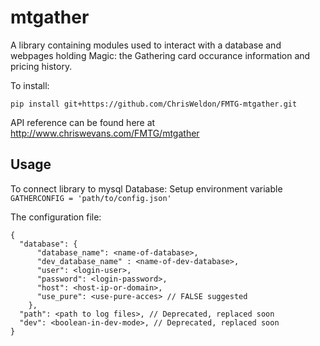 # mtgather

A library containing modules used to interact with a database and webpages holding Magic: the Gathering card occurance information and pricing history.

To install:
```
pip install git+https://github.com/ChrisWeldon/FMTG-mtgather.git
```

API reference can be found here at http://www.chriswevans.com/FMTG/mtgather

## Usage
To connect library to mysql Database:
Setup environment variable ```GATHERCONFIG = 'path/to/config.json'```

The configuration file:
```
{
  "database": {
      "database_name": <name-of-database>,
      "dev_database_name" : <name-of-dev-database>,
      "user": <login-user>,
      "password": <login-password>,
      "host": <host-ip-or-domain>,
      "use_pure": <use-pure-acces> // FALSE suggested
    },
  "path": <path to log files>, // Deprecated, replaced soon
  "dev": <boolean-in-dev-mode>, // Deprecated, replaced soon
}

```
